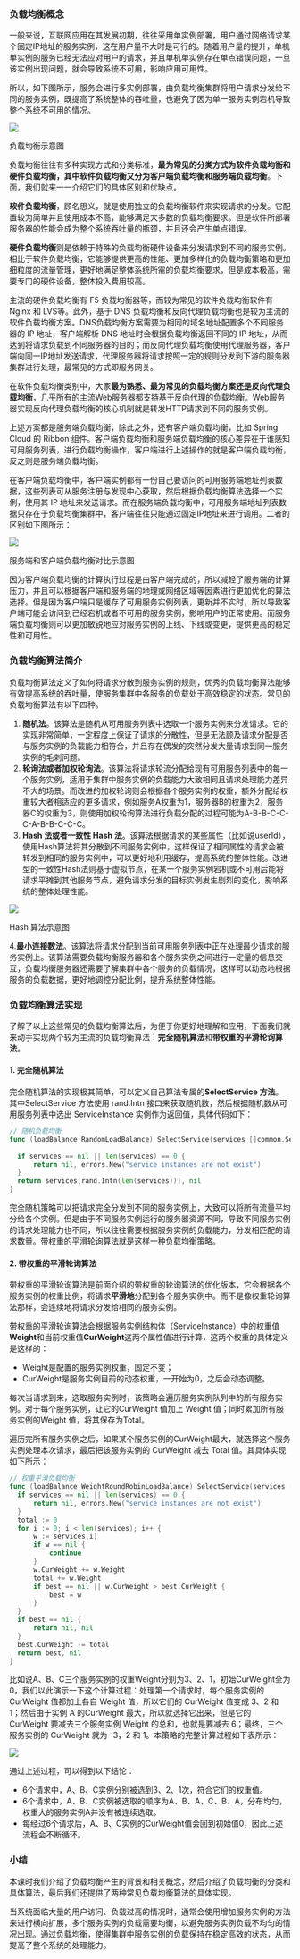 ### 负载均衡概念

一般来说，互联网应用在其发展初期，往往采用单实例部署，用户通过网络请求某个固定IP地址的服务实例，这在用户量不大时是可行的。随着用户量的提升，单机单实例的服务已经无法应对用户的请求，并且单机单实例存在单点错误问题，一旦该实例出现问题，就会导致系统不可用，影响应用可用性。

所以，如下图所示，服务会进行多实例部署，由负载均衡集群将用户请求分发给不同的服务实例，既提高了系统整体的吞吐量，也避免了因为单一服务实例宕机导致整个系统不可用的情况。

![](../../../images/go/microservice/service-97.png)

负载均衡示意图

负载均衡往往有多种实现方式和分类标准，**最为常见的分类方式为软件负载均衡和硬件负载均衡，其中软件负载均衡又分为客户端负载均衡和服务端负载均衡**。下面，我们就来一一介绍它们的具体区别和优缺点。

**软件负载均衡**，顾名思义，就是使用独立的负载均衡软件来实现请求的分发。它配置较为简单并且使用成本不高，能够满足大多数的负载均衡要求。但是软件所部署服务器的性能会成为整个系统吞吐量的瓶颈，并且还会产生单点错误。

**硬件负载均衡**则是依赖于特殊的负载均衡硬件设备来分发请求到不同的服务实例。相比于软件负载均衡，它能够提供更高的性能、更加多样化的负载均衡策略和更加细粒度的流量管理，更好地满足整体系统所需的负载均衡要求，但是成本极高，需要专门的硬件设备，整体投入费用较高。

主流的硬件负载均衡有 F5 负载均衡器等，而较为常见的软件负载均衡软件有 Nginx 和 LVS等。此外，基于 DNS 负载均衡和反向代理负载均衡也是较为主流的软件负载均衡方案。DNS负载均衡方案需要为相同的域名地址配置多个不同服务器的 IP 地址，客户端解析 DNS 地址时会根据负载均衡返回不同的 IP 地址，从而达到将请求负载到不同服务器的目的；而反向代理负载均衡使用代理服务器，客户端向同一IP地址发送请求，代理服务器将请求按照一定的规则分发到下游的服务器集群进行处理，最常见的方式即服务网关。

在软件负载均衡类别中，大家**最为熟悉、最为常见的负载均衡方案还是反向代理负载均衡**，几乎所有的主流Web服务器都支持基于反向代理的负载均衡。Web服务器实现反向代理负载均衡的核心机制就是转发HTTP请求到不同的服务实例。

上述方案都是服务端负载均衡，除此之外，还有客户端负载均衡，比如 Spring Cloud 的 Ribbon 组件。客户端负载均衡和服务端负载均衡的核心差异在于谁感知可用服务列表，进行负载均衡操作，客户端进行上述操作的就是客户端负载均衡，反之则是服务端负载均衡。

在客户端负载均衡中，客户端实例都有一份自己要访问的可用服务端地址列表数据，这些列表可从服务注册与发现中心获取，然后根据负载均衡算法选择一个实例，使用其 IP 地址来发送请求。而在服务端负载均衡中，可用服务端地址列表数据只存在于负载均衡集群中，客户端往往只能通过固定IP地址来进行调用。二者的区别如下图所示：

![](../../../images/go/microservice/service-98.png)

服务端和客户端负载均衡对比示意图

因为客户端负载均衡的计算执行过程是由客户端完成的，所以减轻了服务端的计算压力，并且可以根据客户端和服务端的地理或网络区域等因素进行更加优化的算法选择。但是因为客户端只是缓存了可用服务实例列表，更新并不实时，所以导致客户端可能会访问到已经宕机或者不可用的服务实例，影响用户的正常使用。而服务端负载均衡则可以更加敏锐地应对服务实例的上线、下线或变更，提供更高的稳定性和可用性。

### 负载均衡算法简介

负载均衡算法定义了如何将请求分散到服务实例的规则，优秀的负载均衡算法能够有效提高系统的吞吐量，使服务集群中各服务的负载处于高效稳定的状态。常见的负载均衡算法有以下四种。

1. **随机法**。该算法是随机从可用服务列表中选取一个服务实例来分发请求。它的实现非常简单，一定程度上保证了请求的分散性，但是无法顾及请求分配是否与服务实例的负载能力相符合，并且存在偶发的突然分发大量请求到同一服务实例的毛刺问题。
2. **轮询法或者加权轮询法**。该算法将请求轮流分配给现有可用服务列表中的每一个服务实例，适用于集群中服务实例的负载能力大致相同且请求处理能力差异不大的场景。而改进的加权轮询则会根据各个服务实例的权重，额外分配给权重较大者相适应的更多请求，例如服务A权重为1，服务器B的权重为2，服务器C的权重为3，则使用加权轮询算法进行负载分配的过程可能为A-B-B-C-C-C-A-B-B-C-C-C。
3. **Hash 法或者一致性 Hash 法**。该算法根据请求的某些属性（比如说userId），使用Hash算法将其分散到不同服务实例中，这样保证了相同属性的请求会被转发到相同的服务实例中，可以更好地利用缓存，提高系统的整体性能。改进型的一致性Hash法则基于虚拟节点，在某一个服务实例宕机或不可用后能将请求平摊到其他服务节点，避免请求分发的目标实例发生剧烈的变化，影响系统的整体处理性能。

![](../../../images/go/microservice/service-99.png)

Hash 算法示意图

4.**最小连接数法**。该算法将请求分配到当前可用服务列表中正在处理最少请求的服务实例上。该算法需要负载均衡服务器和各个服务实例之间进行一定量的信息交互，负载均衡服务器还需要了解集群中各个服务的负载情况，这样可以动态地根据服务的负载数据，更好地调控分配比例，提升系统整体性能。

### 负载均衡算法实现

了解了以上这些常见的负载均衡算法后，为便于你更好地理解和应用，下面我们就来动手实现两个较为主流的负载均衡算法：**完全随机算法**和**带权重的平滑轮询算法**。

#### 1. 完全随机算法

完全随机算法的实现极其简单，可以定义自己算法专属的**SelectService 方法**。其中SelectService 方法使用 rand.Intn 接口来获取随机数，然后根据随机数从可用服务列表中选出 ServiceInstance 实例作为返回值，具体代码如下：

```go
// 随机负载均衡
func (loadBalance RandomLoadBalance) SelectService(services []common.ServiceInstance) (*common.ServiceInstance, error) {
  
  if services == nil || len(services) == 0 {
      return nil, errors.New("service instances are not exist")
  }
  return services[rand.Intn(len(services))], nil
}
```

完全随机策略可以把请求完全分发到不同的服务实例上，大致可以将所有流量平均分给各个实例。但是由于不同服务实例运行的服务器资源不同，导致不同服务实例的请求处理能力也不同，所以往往需要根据服务实例的负载能力，分发相匹配的请求数量。带权重的平滑轮询算法就是这样一种负载均衡策略。

#### 2. 带权重的平滑轮询算法

带权重的平滑轮询算法是前面介绍的带权重的轮询算法的优化版本，它会根据各个服务实例的权重比例，将请求**平滑地**分配到各个服务实例中。而不是像权重轮询算法那样，会连续地将请求分发给相同的服务实例。

带权重的平滑轮询算法会根据服务实例结构体（ServiceInstance）中的权重值**Weight**和当前权重值**CurWeight**这两个属性值进行计算，这两个权重的具体定义是这样的：

- Weight是配置的服务实例权重，固定不变；
- CurWeight是服务实例目前的动态权重，一开始为0，之后会动态调整。

每次当请求到来，选取服务实例时，该策略会遍历服务实例队列中的所有服务实例。对于每个服务实例，让它的CurWeight 值加上 Weight 值；同时累加所有服务实例的Weight 值，将其保存为Total。

遍历完所有服务实例之后，如果某个服务实例的CurWeight最大，就选择这个服务实例处理本次请求，最后把该服务实例的 CurWeight 减去 Total 值。其具体实现如下所示：

```go
// 权重平滑负载均衡
func (loadBalance WeightRoundRobinLoadBalance) SelectService(services []common.ServiceInstance) (best *common.ServiceInstance, err error) {
  if services == nil || len(services) == 0 {
      return nil, errors.New("service instances are not exist")
  }
  total := 0
  for i := 0; i < len(services); i++ {
      w := services[i]
      if w == nil {
          continue
      }
      w.CurWeight += w.Weight
      total += w.Weight
      if best == nil || w.CurWeight > best.CurWeight {
          best = w
      }
  }
  if best == nil {
      return nil, nil
  }
  best.CurWeight -= total
  return best, nil
}
```

比如说A、B、C三个服务实例的权重Weight分别为3、2、1，初始CurWeight全为0，我们以此演示一下这个计算过程：处理第一个请求时，每个服务实例的 CurWeight 值都加上各自 Weight 值，所以它们的 CurWeight 值变成 3、2 和 1；然后由于实例 A 的CurWeight 最大，所以就选择它出来，但是它的 CurWeight 要减去三个服务实例 Weight 的总和，也就是要减去 6；最终，三个服务实例的 CurWeight 就为 -3，2 和 1。本策略的完整计算过程如下表所示：

![](../../../images/go/microservice/service-100.png)

通过上述过程，可以得到以下结论：

- 6个请求中，A、B、C实例分别被选到3、2、1次，符合它们的权重值。
- 6个请求中，A、B、C实例被选取的顺序为A、B、A、C、B、A，分布均匀，权重大的服务实例A并没有被连续选取。
- 每经过6个请求后，A、B、C实例的CurWeight值会回到初始值0，因此上述流程会不断循环。

### 小结

本课时我们介绍了负载均衡产生的背景和相关概念，然后介绍了负载均衡的分类和具体算法，最后我们还提供了两种常见负载均衡算法的具体实现。

当系统面临大量的用户访问、负载过高的情况时，通常会使用增加服务实例的方法来进行横向扩展，多个服务实例的负载需要均衡，以避免服务实例负载不均匀的情况出现。通过负载均衡，使得集群中服务实例的负载保持在稳定高效的状态，从而提高了整个系统的处理能力。